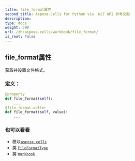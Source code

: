 ```yaml
---
title: file_format属性
second_title: Aspose.Cells for Python via .NET API 参考文献
description:
type: docs
weight: 590
url: /zh/aspose.cells/workbook/file_format/
is_root: false
---
```

## file_format属性

获取并设置文件格式。
### 定义：
```python
@property
def file_format(self):
    ...
@file_format.setter
def file_format(self, value):
    ...
```

### 也可以看看
* 模块[`aspose.cells`](../../)
* 类 [`FileFormatType`](/cells/python-net/zh/aspose.cells/fileformattype)
* 类 [`Workbook`](/cells/python-net/zh/aspose.cells/workbook)

